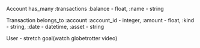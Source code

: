 Account
 has_many :transactions
 :balance - float, :name - string


Transaction
 belongs_to :account
 :account_id - integer, :amount - float, :kind - string, :date - datetime, :asset - string

User - stretch goal(watch globetrotter video)